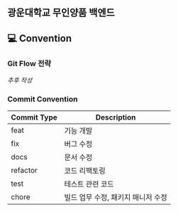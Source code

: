 ## 광운대학교 무인양품 백엔드

## 💻 Convention

### Git Flow 전략

*추후 작성*

### Commit Convention


| Commit Type | Description                  |
|-------------|------------------------------|
| feat        | 기능 개발                      |
| fix         | 버그 수정                      |
| docs        | 문서 수정                      |
| refactor    | 코드 리팩토링                   |
| test        | 테스트 관련 코드                |
| chore       | 빌드 업무 수정, 패키지 매니저 수정 |
